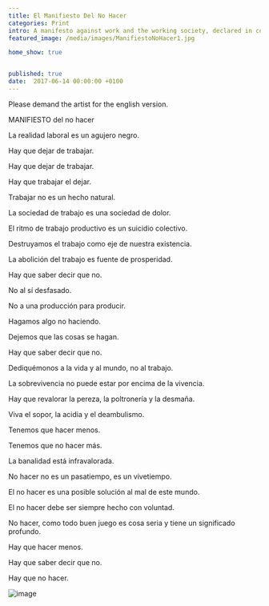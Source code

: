 ```yaml
---
title: El Manifiesto Del No Hacer
categories: Print 
intro: A manifesto against work and the working society, declared in collaboration with Mar Merino. 
featured_image: /media/images/ManifiestoNoHacer1.jpg

home_show: true


published: true
date:  2017-06-14 00:00:00 +0100
---
```

Please demand the artist for the english version.

MANIFIESTO del no hacer
La realidad laboral es un agujero negro.
Hay que dejar de trabajar.
Hay que dejar de trabajar.
Hay que trabajar el dejar.  
Trabajar no es un hecho natural.  
La sociedad de trabajo es una sociedad de dolor.  
El ritmo de trabajo productivo es un suicidio colectivo.  
Destruyamos el trabajo como eje de nuestra existencia.  
La abolición del trabajo es fuente de prosperidad.  
Hay que saber decir que no.  
No al sí desfasado.  
No a una producción para producir.  
Hagamos algo no haciendo.  
Dejemos que las cosas se hagan.  
Hay que saber decir que no.  
Dediquémonos a la vida y al mundo, no al trabajo.  
La sobrevivencia no puede estar por encima de la vivencia.  
Hay que revalorar la pereza, la poltronería y la desmaña.  
Viva el sopor, la acidia y el deambulismo.  
Tenemos que hacer menos.  
Tenemos que no hacer más.  
La banalidad está infravalorada.  
No hacer no es un pasatiempo, es un vivetiempo.  
El no hacer es una posible solución al mal de este mundo.  
El no hacer debe ser siempre hecho con voluntad.  
No hacer, como todo buen juego es cosa seriay tiene un significado profundo.  
Hay que hacer menos.  
Hay que saber decir que no.  
Hay que no hacer.

  
![image](/media/images/o.jpg)  

